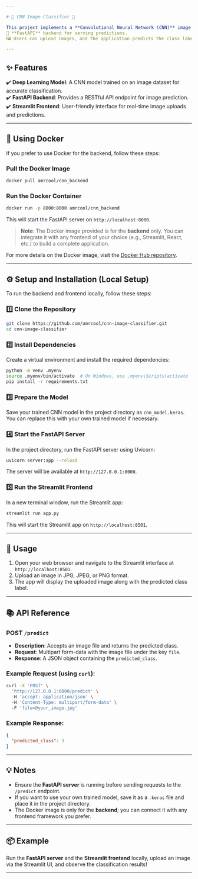 ```yaml
---

# 🌟 CNN Image Classifier 🌟  

This project implements a **Convolutional Neural Network (CNN)** image classifier using:  
🚀 **FastAPI** backend for serving predictions.  
🖼️ Users can upload images, and the application predicts the class label for each image utilizing a pre-trained model.  

---
```


## ✨ Features 

✔️ **Deep Learning Model**: A CNN model trained on an image dataset for accurate classification.  
✔️ **FastAPI Backend**: Provides a RESTful API endpoint for image prediction.  
✔️ **Streamlit Frontend**: User-friendly interface for real-time image uploads and predictions.  

---

## 🐳 Using Docker  

If you prefer to use Docker for the backend, follow these steps:  

### Pull the Docker Image  
```bash  
docker pull amrcool/cnn_backend  
```  

### Run the Docker Container  
```bash  
docker run -p 8000:8000 amrcool/cnn_backend  
```  
This will start the FastAPI server on `http://localhost:8000`.  

> **Note**: The Docker image provided is for the **backend** only. You can integrate it with any frontend of your choice (e.g., Streamlit, React, etc.) to build a complete application.  

For more details on the Docker image, visit the [Docker Hub repository](https://hub.docker.com/r/amrcool/cnn_backend).  

---

## ⚙️ Setup and Installation (Local Setup)

To run the backend and frontend locally, follow these steps:

### 1️⃣ Clone the Repository  
```bash  
git clone https://github.com/amrcool/cnn-image-classifier.git  
cd cnn-image-classifier  
```  

### 2️⃣ Install Dependencies  
Create a virtual environment and install the required dependencies:  
```bash  
python -m venv .myenv  
source .myenv/bin/activate  # On Windows, use .myenv\Scripts\activate  
pip install -r requirements.txt  
```  

### 3️⃣ Prepare the Model  
Save your trained CNN model in the project directory as `cnn_model.keras`.  
You can replace this with your own trained model if necessary.  

### 4️⃣ Start the FastAPI Server  
In the project directory, run the FastAPI server using Uvicorn:  
```bash  
uvicorn server:app --reload  
```  
The server will be available at `http://127.0.0.1:8000`.  

### 5️⃣ Run the Streamlit Frontend  
In a new terminal window, run the Streamlit app:  
```bash  
streamlit run app.py  
```  
This will start the Streamlit app on `http://localhost:8501`.  

---

## 🎯 Usage  

1. Open your web browser and navigate to the Streamlit interface at `http://localhost:8501`.  
2. Upload an image in JPG, JPEG, or PNG format.  
3. The app will display the uploaded image along with the predicted class label.  

---

## 📚 API Reference  

### POST `/predict`  

- **Description**: Accepts an image file and returns the predicted class.  
- **Request**: Multipart form-data with the image file under the key `file`.  
- **Response**: A JSON object containing the `predicted_class`.  

### Example Request (using `curl`):  
```bash  
curl -X 'POST' \  
  'http://127.0.0.1:8000/predict' \  
  -H 'accept: application/json' \  
  -H 'Content-Type: multipart/form-data' \  
  -F 'file=@your_image.jpg'  
```  

### Example Response:  
```json  
{  
  "predicted_class": 3  
}  
```  

---

## 💡 Notes  

- Ensure the **FastAPI server** is running before sending requests to the `/predict` endpoint.  
- If you want to use your own trained model, save it as a `.keras` file and place it in the project directory.  
- The Docker image is only for the **backend**; you can connect it with any frontend framework you prefer.  

---

## 📦 Example  

Run the **FastAPI server** and the **Streamlit frontend** locally, upload an image via the Streamlit UI, and observe the classification results!  

---
